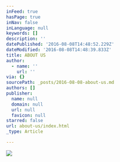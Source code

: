 ```yaml
---
inFeed: true
hasPage: true
inNav: false
inLanguage: null
keywords: []
description: ''
datePublished: '2016-08-08T14:48:52.229Z'
dateModified: '2016-08-08T14:48:39.833Z'
title: ABOUT US
author:
  - name: ''
    url: ''
via: {}
sourcePath: _posts/2016-08-08-about-us.md
authors: []
publisher:
  name: null
  domain: null
  url: null
  favicon: null
starred: false
url: about-us/index.html
_type: Article

---
```

![](https://the-grid-user-content.s3-us-west-2.amazonaws.com/29c445c3-82e8-4fba-bb7b-cfd20b507aee.png)